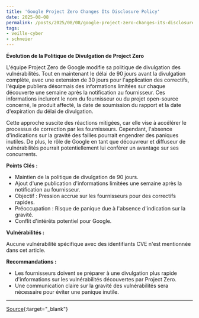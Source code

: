 ```yaml
---
title: 'Google Project Zero Changes Its Disclosure Policy'
date: 2025-08-08
permalink: /posts/2025/08/08/google-project-zero-changes-its-disclosure-policy/
tags:
- veille-cyber
- schneier
---
```

**Évolution de la Politique de Divulgation de Project Zero**

L'équipe Project Zero de Google modifie sa politique de divulgation des vulnérabilités. Tout en maintenant le délai de 90 jours avant la divulgation complète, avec une extension de 30 jours pour l'application des correctifs, l'équipe publiera désormais des informations limitées sur chaque découverte une semaine après la notification au fournisseur. Ces informations incluront le nom du fournisseur ou du projet open-source concerné, le produit affecté, la date de soumission du rapport et la date d'expiration du délai de divulgation.

Cette approche suscite des réactions mitigées, car elle vise à accélérer le processus de correction par les fournisseurs. Cependant, l'absence d'indications sur la gravité des failles pourrait engendrer des paniques inutiles. De plus, le rôle de Google en tant que découvreur et diffuseur de vulnérabilités pourrait potentiellement lui conférer un avantage sur ses concurrents.

**Points Clés :**

*   Maintien de la politique de divulgation de 90 jours.
*   Ajout d'une publication d'informations limitées une semaine après la notification au fournisseur.
*   Objectif : Pression accrue sur les fournisseurs pour des correctifs rapides.
*   Préoccupation : Risque de panique due à l'absence d'indication sur la gravité.
*   Conflit d'intérêts potentiel pour Google.

**Vulnérabilités :**

Aucune vulnérabilité spécifique avec des identifiants CVE n'est mentionnée dans cet article.

**Recommandations :**

*   Les fournisseurs doivent se préparer à une divulgation plus rapide d'informations sur les vulnérabilités découvertes par Project Zero.
*   Une communication claire sur la gravité des vulnérabilités sera nécessaire pour éviter une panique inutile.

---
[Source](https://www.schneier.com/blog/archives/2025/08/google-project-zero-changes-its-disclosure-policy.html){:target="_blank"}
